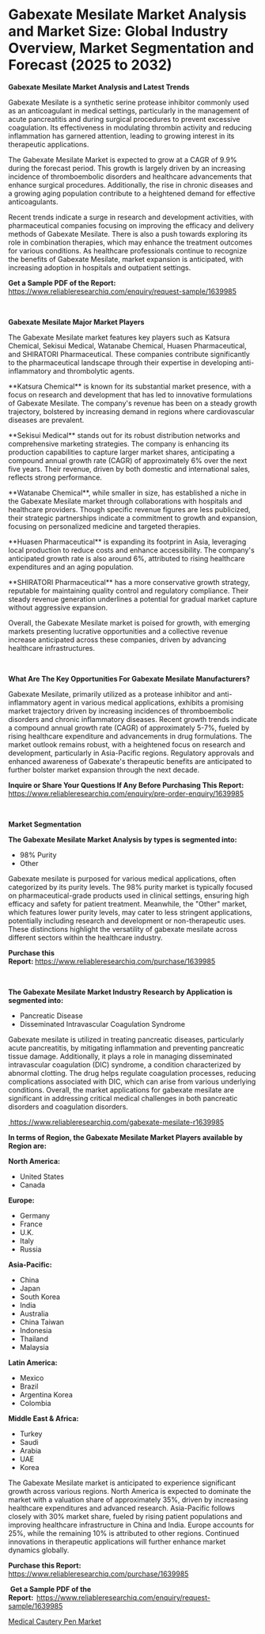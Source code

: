 <p><h1>Gabexate Mesilate Market Analysis and Market Size: Global Industry Overview, Market Segmentation and Forecast (2025 to 2032)</h1></p><p><strong>Gabexate Mesilate Market Analysis and Latest Trends</strong></p>
<p><p>Gabexate Mesilate is a synthetic serine protease inhibitor commonly used as an anticoagulant in medical settings, particularly in the management of acute pancreatitis and during surgical procedures to prevent excessive coagulation. Its effectiveness in modulating thrombin activity and reducing inflammation has garnered attention, leading to growing interest in its therapeutic applications.</p><p>The Gabexate Mesilate Market is expected to grow at a CAGR of 9.9% during the forecast period. This growth is largely driven by an increasing incidence of thromboembolic disorders and healthcare advancements that enhance surgical procedures. Additionally, the rise in chronic diseases and a growing aging population contribute to a heightened demand for effective anticoagulants. </p><p>Recent trends indicate a surge in research and development activities, with pharmaceutical companies focusing on improving the efficacy and delivery methods of Gabexate Mesilate. There is also a push towards exploring its role in combination therapies, which may enhance the treatment outcomes for various conditions. As healthcare professionals continue to recognize the benefits of Gabexate Mesilate, market expansion is anticipated, with increasing adoption in hospitals and outpatient settings.</p></p>
<p><strong>Get a Sample PDF of the Report:&nbsp;</strong> <a href="https://www.reliableresearchiq.com/enquiry/request-sample/1639985?utm_campaign=1581&utm_medium=2&utm_source=Github&utm_content=ia&utm_term=31012025&utm_id=gabexate-mesilate">https://www.reliableresearchiq.com/enquiry/request-sample/1639985</a></p>
<p>&nbsp;</p>
<p><strong>Gabexate Mesilate Major Market Players</strong></p>
<p><p>The Gabexate Mesilate market features key players such as Katsura Chemical, Sekisui Medical, Watanabe Chemical, Huasen Pharmaceutical, and SHIRATORI Pharmaceutical. These companies contribute significantly to the pharmaceutical landscape through their expertise in developing anti-inflammatory and thrombolytic agents.</p><p>**Katsura Chemical** is known for its substantial market presence, with a focus on research and development that has led to innovative formulations of Gabexate Mesilate. The company's revenue has been on a steady growth trajectory, bolstered by increasing demand in regions where cardiovascular diseases are prevalent.</p><p>**Sekisui Medical** stands out for its robust distribution networks and comprehensive marketing strategies. The company is enhancing its production capabilities to capture larger market shares, anticipating a compound annual growth rate (CAGR) of approximately 6% over the next five years. Their revenue, driven by both domestic and international sales, reflects strong performance.</p><p>**Watanabe Chemical**, while smaller in size, has established a niche in the Gabexate Mesilate market through collaborations with hospitals and healthcare providers. Though specific revenue figures are less publicized, their strategic partnerships indicate a commitment to growth and expansion, focusing on personalized medicine and targeted therapies.</p><p>**Huasen Pharmaceutical** is expanding its footprint in Asia, leveraging local production to reduce costs and enhance accessibility. The company's anticipated growth rate is also around 6%, attributed to rising healthcare expenditures and an aging population.</p><p>**SHIRATORI Pharmaceutical** has a more conservative growth strategy, reputable for maintaining quality control and regulatory compliance. Their steady revenue generation underlines a potential for gradual market capture without aggressive expansion.</p><p>Overall, the Gabexate Mesilate market is poised for growth, with emerging markets presenting lucrative opportunities and a collective revenue increase anticipated across these companies, driven by advancing healthcare infrastructures.</p></p>
<p>&nbsp;</p>
<p><strong>What Are The Key Opportunities For Gabexate Mesilate Manufacturers?</strong></p>
<p><p>Gabexate Mesilate, primarily utilized as a protease inhibitor and anti-inflammatory agent in various medical applications, exhibits a promising market trajectory driven by increasing incidences of thromboembolic disorders and chronic inflammatory diseases. Recent growth trends indicate a compound annual growth rate (CAGR) of approximately 5-7%, fueled by rising healthcare expenditure and advancements in drug formulations. The market outlook remains robust, with a heightened focus on research and development, particularly in Asia-Pacific regions. Regulatory approvals and enhanced awareness of Gabexate's therapeutic benefits are anticipated to further bolster market expansion through the next decade.</p></p>
<p><strong>Inquire or Share Your Questions If Any Before Purchasing This Report:</strong> <a href="https://www.reliableresearchiq.com/enquiry/pre-order-enquiry/1639985?utm_campaign=1581&utm_medium=2&utm_source=Github&utm_content=ia&utm_term=31012025&utm_id=gabexate-mesilate">https://www.reliableresearchiq.com/enquiry/pre-order-enquiry/1639985</a></p>
<p>&nbsp;</p>
<p><strong>Market Segmentation</strong></p>
<p><strong>The Gabexate Mesilate Market Analysis by types is segmented into:</strong></p>
<p><ul><li>98% Purity</li><li>Other</li></ul></p>
<p><p>Gabexate mesilate is purposed for various medical applications, often categorized by its purity levels. The 98% purity market is typically focused on pharmaceutical-grade products used in clinical settings, ensuring high efficacy and safety for patient treatment. Meanwhile, the "Other" market, which features lower purity levels, may cater to less stringent applications, potentially including research and development or non-therapeutic uses. These distinctions highlight the versatility of gabexate mesilate across different sectors within the healthcare industry.</p></p>
<p><strong>Purchase this Report:&nbsp;</strong><a href="https://www.reliableresearchiq.com/purchase/1639985?utm_campaign=1581&utm_medium=2&utm_source=Github&utm_content=ia&utm_term=31012025&utm_id=gabexate-mesilate">https://www.reliableresearchiq.com/purchase/1639985</a></p>
<p>&nbsp;</p>
<p><strong>The Gabexate Mesilate Market Industry Research by Application is segmented into:</strong></p>
<p><ul><li>Pancreatic Disease</li><li>Disseminated Intravascular Coagulation Syndrome</li></ul></p>
<p><p>Gabexate mesilate is utilized in treating pancreatic diseases, particularly acute pancreatitis, by mitigating inflammation and preventing pancreatic tissue damage. Additionally, it plays a role in managing disseminated intravascular coagulation (DIC) syndrome, a condition characterized by abnormal clotting. The drug helps regulate coagulation processes, reducing complications associated with DIC, which can arise from various underlying conditions. Overall, the market applications for gabexate mesilate are significant in addressing critical medical challenges in both pancreatic disorders and coagulation disorders.</p></p>
<p><a href="https://www.reliableresearchiq.com/gabexate-mesilate-r1639985?utm_campaign=1581&utm_medium=2&utm_source=Github&utm_content=ia&utm_term=31012025&utm_id=gabexate-mesilate">&nbsp;https://www.reliableresearchiq.com/gabexate-mesilate-r1639985</a></p>
<p><strong>In terms of Region, the Gabexate Mesilate Market Players available by Region are:</strong></p>
<p>
    <p> <strong> North America: </strong>
        <ul>
            <li>United States</li>
            <li>Canada</li>
        </ul>
        </p> 
    <p> <strong> Europe: </strong>
        <ul>
            <li>Germany</li>
            <li>France</li>
            <li>U.K.</li>
            <li>Italy</li>
            <li>Russia</li>
        </ul>
        </p> 
    <p> <strong> Asia-Pacific: </strong>
        <ul>
            <li>China</li>
            <li>Japan</li>
            <li>South Korea</li>
            <li>India</li>
            <li>Australia</li>
            <li>China Taiwan</li>
            <li>Indonesia</li>
            <li>Thailand</li>
            <li>Malaysia</li>
        </ul>
        </p> 
    <p> <strong> Latin America: </strong>
        <ul>
            <li>Mexico</li>
            <li>Brazil</li>
            <li>Argentina Korea</li>
            <li>Colombia</li>
        </ul>
        </p> 
    <p> <strong> Middle East & Africa: </strong>
        <ul>
            <li>Turkey</li>
            <li>Saudi</li>
            <li>Arabia</li>
            <li>UAE</li>
            <li>Korea</li>
        </ul>
    </p>
    </p>
<p><p>The Gabexate Mesilate market is anticipated to experience significant growth across various regions. North America is expected to dominate the market with a valuation share of approximately 35%, driven by increasing healthcare expenditures and advanced research. Asia-Pacific follows closely with 30% market share, fueled by rising patient populations and improving healthcare infrastructure in China and India. Europe accounts for 25%, while the remaining 10% is attributed to other regions. Continued innovations in therapeutic applications will further enhance market dynamics globally.</p></p>
<p><strong>Purchase this Report: </strong><a href="https://www.reliableresearchiq.com/purchase/1639985?utm_campaign=1581&utm_medium=2&utm_source=Github&utm_content=ia&utm_term=31012025&utm_id=gabexate-mesilate">https://www.reliableresearchiq.com/purchase/1639985</a></p>
<p>&nbsp;<strong>Get a Sample PDF of the Report:&nbsp;&nbsp;</strong><a href="https://www.reliableresearchiq.com/enquiry/request-sample/1639985?utm_campaign=1581&utm_medium=2&utm_source=Github&utm_content=ia&utm_term=31012025&utm_id=gabexate-mesilate">https://www.reliableresearchiq.com/enquiry/request-sample/1639985</a></p>
<p><strong></strong></p>
<p><p><a href="https://github.com/willjis/Market-Research-Report-List-1/blob/main/medical-cautery-pen-market.md?utm_campaign=1581&utm_medium=2&utm_source=Github&utm_content=ia&utm_term=31012025&utm_id=gabexate-mesilate">Medical Cautery Pen Market</a></p></p>
